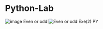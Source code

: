 # Python-Lab
![image](https://user-images.githubusercontent.com/112625430/193734723-e666dbd9-c952-46ed-a3f7-4ac22f63307f.png)
Even or odd 
![Even or odd Exe(2) PY](https://user-images.githubusercontent.com/112625430/193734993-346f34dc-9cd3-4e12-abc5-8fe661b2d652.png)



